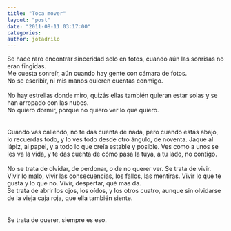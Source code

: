 ```yaml
---
title: "Toca mover"
layout: "post"
date: "2011-08-11 03:17:00"
categories: 
author: jotadrilo
---
```


<div class="css-full-post-content js-full-post-content">
Se hace raro encontrar sinceridad solo en fotos, cuando aún las sonrisas no eran fingidas.<br />Me cuesta sonreír, aún cuando hay gente con cámara de fotos.<br />No se escribir, ni mis manos quieren cuentas conmigo.<br /><br />No hay estrellas donde miro, quizás ellas también quieran estar solas y se han arropado con las nubes.<br />No quiero dormir, porque no quiero ver lo que quiero.<br /><br /><br />Cuando vas callendo, no te das cuenta de nada, pero cuando estás abajo, lo recuerdas todo, y lo ves todo desde otro ángulo, de noventa. Jaque al lápiz, al papel, y a todo lo que creía estable y posible. Ves como a unos se les va la vida, y te das cuenta de cómo pasa la tuya, a tu lado, no contigo.<br /><br />No se trata de olvidar, de perdonar, o de no querer ver. Se trata de vivir. Vivir lo malo, vivir las consecuencias, los fallos, las mentiras. Vivir lo que te gusta y lo que no. Vivir, despertar, qué mas da.<br />Se trata de abrir los ojos, los oídos, y los otros cuatro, aunque sin olvidarse de la vieja caja roja, que ella también siente.<br /><br /><br />Se trata de querer, siempre es eso.<br />
</div>

